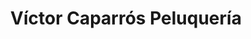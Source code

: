 ---
title: "Víctor Caparrós Peluquería"
url: /almeria/victor-caparros-peluqueria/
shop: peluquería
---
